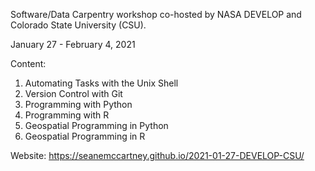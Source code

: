 Software/Data Carpentry workshop co-hosted by NASA DEVELOP and Colorado State University (CSU).

January 27 - February 4, 2021

Content:
1. Automating Tasks with the Unix Shell
2. Version Control with Git
3. Programming with Python
4. Programming with R
5. Geospatial Programming in Python
6. Geospatial Programming in R

Website:
https://seanemccartney.github.io/2021-01-27-DEVELOP-CSU/
